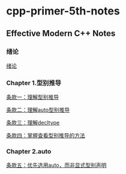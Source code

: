# cpp-primer-5th-notes

## Effective Modern C++ Notes

### 绪论

[绪论](https://github.com/sy4b/Cpp-Notes/blob/main/Effective%20C%2B%2B%20Note/Chapter%200.%20绪论.md)

### Chapter 1.型别推导

[条款一：理解型别推导](https://github.com/sy4b/Cpp-Notes/blob/main/Effective%20C%2B%2B%20Note/Rule%231%20型别推导.md)

[条款二：理解auto型别推导](https://github.com/sy4b/Cpp-Notes/blob/main/Effective%20C%2B%2B%20Note/Rule%232%20理解auto型别推导.md)

[条款三：理解decltype](https://github.com/sy4b/Cpp-Notes/blob/main/Effective%20C%2B%2B%20Note/Rule%233%20理解decltype.md)

[条款四：掌握查看型别推导的方法]()

### Chapter 2.auto

[条款五：优先选用auto，而非显式型别声明]()
